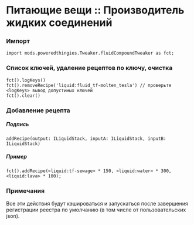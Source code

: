 # Питающие вещи :: Производитель жидких соединений

### Импорт

```zenscript
import mods.poweredthingies.Tweaker.fluidCompoundTweaker as fct;
```

### Список ключей, удаление рецептов по ключу, очистка

```zenscript
fct().logKeys()
fct().removeRecipe('liquid:fluid_tf-molten_tesla') // проверьте <logKeys> вывод допустимых ключей
fct().clear()
```

### Добавление рецепта

##### Подпись

```zenscript
addRecipe(output: ILiquidStack, inputA: ILiquidStack, inputB: ILiquidStack)
```

##### Пример

```zenscript
fct().addRecipe(<liquid:tf-sewage> * 150, <liquid:water> * 300, <liquid:lava> * 100);
```

### Примечания

Все эти действия будут кэшироваться и запускаться после завершения регистрации реестра по умолчанию (в том числе от пользовательских json).